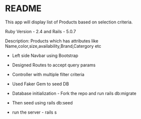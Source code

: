 # README

This app will display list of Products based on selection criteria.

Ruby Version - 2.4 and Rails - 5.0.7

Description: Products which has attributes like Name,color,size,availability,Brand,Catergory etc

* Left side Navbar using Bootstrap

* Designed Routes to accept query params

* Controller with multiple filter criteria

* Used Faker Gem to seed DB

* Database initialization - Fork the repo and run rails db:migrate

* Then seed using rails db:seed

* run the server - rails s
